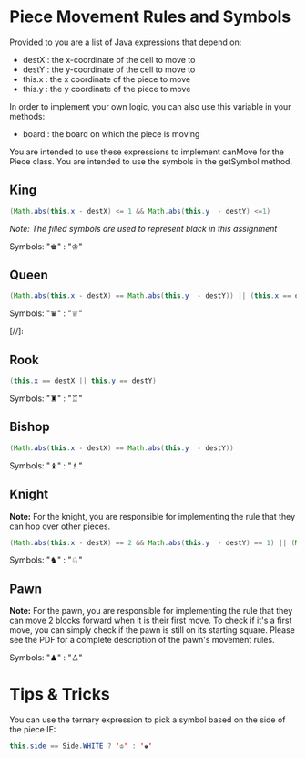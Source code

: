 # Piece Movement Rules and Symbols
Provided to you are a list of Java expressions that depend on:
- destX : the x-coordinate of the cell to move to
- destY : the y-coordinate of the cell to move to
- this.x : the x coordinate of the piece to move
- this.y : the y coordinate of the piece to move

In order to implement your own logic, you can also use this variable in your methods:
- board : the board on which the piece is moving

You are intended to use these expressions to implement canMove for the Piece class. You are intended to use the symbols in the getSymbol method. 
## King
```java
(Math.abs(this.x - destX) <= 1 && Math.abs(this.y  - destY) <=1)
```
*Note: The filled symbols are used to represent black in this assignment*

Symbols: "♚" : "♔"
## Queen
```java
(Math.abs(this.x - destX) == Math.abs(this.y  - destY)) || (this.x == destX || this.y == destY)
```
Symbols: "♛" : "♕"

[//]: 
## Rook
```java
(this.x == destX || this.y == destY)
```
Symbols: "♜" : "♖"
## Bishop
```java
(Math.abs(this.x - destX) == Math.abs(this.y  - destY))
```
Symbols: "♝" : "♗"
## Knight
**Note:** For the knight, you are responsible for implementing the rule that they can hop over other pieces.
```java
(Math.abs(this.x - destX) == 2 && Math.abs(this.y  - destY) == 1) || (Math.abs(this.x - destX) == 1 && Math.abs(this.y  - destY) == 2)
```
Symbols: "♞" : "♘"
## Pawn
**Note:** For the pawn, you are responsible for implementing the rule that they can move 2 blocks forward when it is their first move.
To check if it's a first move, you can simply check if the pawn is still on its starting square. 
Please see the PDF for a complete description of the pawn's movement rules.

Symbols: "♟" : "♙"

# Tips & Tricks

You can use the ternary expression to pick a symbol based on the side of the piece IE:
```java
this.side == Side.WHITE ? '♔' : '♚'
```

